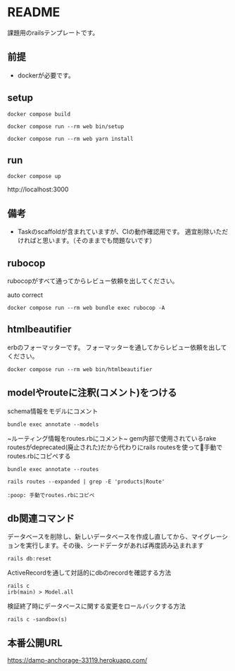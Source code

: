 # README

課題用のrailsテンプレートです。

## 前提

- dockerが必要です。

## setup

```
docker compose build
```

```
docker compose run --rm web bin/setup
```


```
docker compose run --rm web yarn install
```

## run

```
docker compose up
```

http://localhost:3000

## 備考

- Taskのscaffoldが含まれていますが、CIの動作確認用です。
適宜削除いただければと思います。（そのままでも問題ないです）

## rubocop

rubocopがすべて通ってからレビュー依頼を出してください。

auto correct

```
docker compose run --rm web bundle exec rubocop -A
```

## htmlbeautifier

erbのフォーマッターです。
フォーマッターを通してからレビュー依頼を出してください。

```
docker compose run --rm web bin/htmlbeautifier
```


## modelやrouteに注釈(コメント)をつける

schema情報をモデルにコメント

```
bundle exec annotate --models
```

~ルーティング情報をroutes.rbにコメント~ gem内部で使用されているrake routesがdeprecated(廃止された)だから代わりにrails routesを使って:poop:手動でroutes.rbにコピペする

```
bundle exec annotate --routes

rails routes --expanded | grep -E 'products|Route'

:poop: 手動でroutes.rbにコピペ
```
## db関連コマンド

データベースを削除し、新しいデータベースを作成し直してから、マイグレーションを実行します。その後、シードデータがあれば再度読み込まれます

```
rails db:reset
```

ActiveRecordを通して対話的にdbのrecordを確認する方法
```
rails c
irb(main) > Model.all
```

検証終了時にデータベースに関する変更をロールバックする方法

```
rails c -sandbox(s)
```
## 本番公開URL

<https://damp-anchorage-33119.herokuapp.com/>

